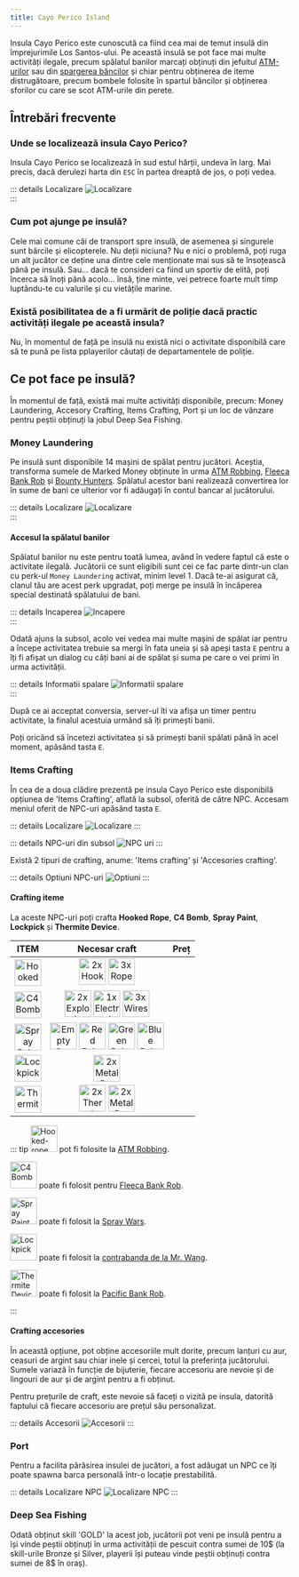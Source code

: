 ```yaml
---
title: Cayo Perico Island
---
```


Insula Cayo Perico este cunoscută ca fiind cea mai de temut insulă din împrejurimile Los Santos-ului. Pe această insulă se pot face mai multe activități ilegale, precum spălatul banilor marcați obținuți din jefuitul [ATM-urilor](./robberies/atm-robbery.md) sau din [spargerea băncilor](./robberies/fleeca-bank-robbery.md) și chiar pentru obținerea de iteme distrugătoare, precum bombele folosite în spartul băncilor și obținerea sforilor cu care se scot ATM-urile din perete.

## Întrebări frecvente

### Unde se localizează insula Cayo Perico?

Insula Cayo Perico se localizează în sud estul hărții, undeva în larg. Mai precis, dacă derulezi harta din `ESC` în partea dreaptă de jos, o poți vedea.

::: details Localizare
 <Image src="https://i.imgur.com/3XX88Kg.png" alt="Localizare" />  
:::

### Cum pot ajunge pe insulă?

Cele mai comune căi de transport spre insulă, de asemenea și singurele sunt bărcile și elicopterele. Nu deții niciuna? Nu e nici o problemă, poți ruga un alt jucător ce deține una dintre cele menționate mai sus să te însoțească până pe insulă. Sau... dacă te consideri ca fiind un sportiv de elită, poți încerca să înoți până acolo... însă, ține minte, vei petrece foarte mult timp luptându-te cu valurile și cu vietățile marine.

### Există posibilitatea de a fi urmărit de poliție dacă practic activități ilegale pe această insula?

Nu, în momentul de față pe insulă nu există nici o activitate disponibilă care să te pună pe lista pplayerilor căutați de departamentele de poliție.

## Ce pot face pe insulă?

În momentul de față, există mai multe activități disponibile, precum: Money Laundering, Accesory Crafting, Items Crafting, Port și un loc de vânzare pentru peștii obținuți la jobul Deep Sea Fishing.

### Money Laundering

Pe insulă sunt disponibile 14 mașini de spălat pentru jucători. Aceștia, transforma sumele de Marked Money obținute în urma [ATM Robbing](./robberies/atm-robbery.md), [Fleeca Bank Rob](./robberies/fleeca-bank-robbery.md) și [Bounty Hunters](../events/bounty-hunters.md). Spălatul acestor bani realizează convertirea lor în sume de bani ce ulterior vor fi adăugați în contul bancar al jucătorului.

::: details Localizare
<Image src="https://i.imgur.com/HIaELoY.png" alt="Localizare" />  
:::

#### Accesul la spălatul banilor

Spălatul banilor nu este pentru toată lumea, având în vedere faptul că este o activitate ilegală. Jucătorii ce sunt eligibili sunt cei ce fac parte dintr-un clan cu perk-ul `Money Laundering` activat, minim level 1. Dacă te-ai asigurat că, clanul tău are acest perk upgradat, poți merge pe insulă în încăperea special destinată spălatului de bani. 

::: details Incaperea
<Image src="https://i.imgur.com/kzEMHO0.png" alt="Incapere" />  
:::

Odată ajuns la subsol, acolo vei vedea mai multe mașini de spălat iar pentru a începe activitatea trebuie sa mergi în fata uneia și să apeși tasta `E` pentru a îți fi afișat un dialog cu câți bani ai de spălat și suma pe care o vei primi în urma activității.

::: details Informatii spalare
<Image src="https://i.imgur.com/DkBEPwL.png" alt="Informatii spalare" />  
:::

După ce ai acceptat conversia, server-ul îti va afișa un timer pentru activitate, la finalul acestuia urmând să îți primești banii.

Poți oricând să încetezi activitatea și să primești banii spălati până în acel moment, apăsând tasta `E`.

### Items Crafting
În cea de a doua clădire prezentă pe insula Cayo Perico este disponibilă opțiunea de 'Items Crafting', aflată la subsol, oferită de către NPC. Accesam meniul oferit de NPC-uri apăsând tasta `E`.

::: details Localizare
<Image src="https://i.imgur.com/gr5Ip2k.png" alt="Localizare" /> 
:::

::: details NPC-uri din subsol
<Image src="https://i.imgur.com/zgwsxfd.png" alt="NPC uri" /> 
:::

Există 2 tipuri de crafting, anume: 'Items crafting' și 'Accesories crafting'.

::: details Optiuni NPC-uri
<Image src="https://i.imgur.com/MEEQz1u.png" alt="Optiuni" /> 
:::

#### Crafting iteme

La aceste NPC-uri poți crafta **Hooked Rope**, **C4 Bomb**, **Spray Paint**, **Lockpick** și **Thermite Device**.

| ITEM   | Necesar craft | Preț |
| :-----------: | :-----------: | :---------: |
| <Image src="https://i.imgur.com/OQ1GppJ.png" alt="Hooked-rope" width="48" label="Hooked Rope" />  |  <Image src="https://i.imgur.com/UXt9NNT.png" alt="2x Hook" width="48" label="2x Hook" /> <Image src="https://i.imgur.com/GarEQ1P.png" alt="3x Rope" width="48" label="3x Rope" /> | <Dinero :amount="50" /> |
| <Image src="https://i.imgur.com/5mitctQ.png" alt="C4 Bomb" width="48" label="C4 Bomb" /> | <Image src="https://i.imgur.com/BijpevO.png" alt="2x Explosive" width="48" label="2x Explosive" /> <Image src="https://i.imgur.com/hMMK1SU.png" alt="1x Electronic keyboard" width="48" label="1x Electronic keyboard" /> <Image src="https://i.imgur.com/C6Pj7yU.png" alt="3x Wires" width="48" label="3x Wires" /> |  <Dinero :amount="100" /> |
| <Image src="https://i.imgur.com/qlAEKTr.png" alt="Spray Paint" width="48" label="Spray Paint" /> | <Image src="https://i.imgur.com/Q1khiF2.png" alt="Empty Can" width="48" label="Empty Can" /> <Image src="https://i.imgur.com/7p1oJ6E.png" alt="Red Paint" width="48" label="Red Paint" /> <Image src="https://i.imgur.com/FJfHgoX.png" alt="Green Paint" width="48" label="Green Paint" /> <Image src="https://i.imgur.com/FnW1TZG.png" alt="Blue Paint" width="48" label="Blue Paint" /> | <Dinero :amount="50" /> |
| <Image src="https://i.imgur.com/44msHeJ.png" alt="Lockpick" width="48" label="Lockpick" /> | <Image src="https://i.imgur.com/PBET64W.png" alt="2x Metal Bar" width="48" label="2x Metal Bar" /> | <Dinero :amount="100" /> |
| <Image src="https://i.imgur.com/ssvCHqG.png" alt="Thermite Device" width="48" label="Thermite Device" /> | <Image src="https://i.imgur.com/2yZmE5w.png" alt="2x Thermite" width="48" label="2x Thermite" /> <Image src="https://i.imgur.com/PBET64W.png" alt="2x Metal Bar" width="48" label="2x Metal Bar" /> | <Dinero :amount="100" /> |

::: tip
<Image src="https://i.imgur.com/OQ1GppJ.png" alt="Hooked-rope" width="48" label="Hooked Rope" /> pot fi folosite la [ATM Robbing](./robberies/atm-robbery.md).

<Image src="https://i.imgur.com/5mitctQ.png" alt="C4 Bomb" width="48" label="C4 Bomb" /> poate fi folosit pentru [Fleeca Bank Rob](./robberies/fleeca-bank-robbery.md).

<Image src="https://i.imgur.com/qlAEKTr.png" alt="Spray Paint" width="48" label="Spray Paint" /> poate fi folosit la [Spray Wars](/clans/spray-wars/).

<Image src="https://i.imgur.com/44msHeJ.png" alt="Lockpick" width="48" label="Lockpick" /> poate fi folosit la [contrabanda de la Mr. Wang](/clans/spray-wars/districts/port).

<Image src="https://i.imgur.com/ssvCHqG.png" alt="Thermite Device" width="48" label="Thermite Device" /> poate fi folosit la [Pacific Bank Rob](/clans/spray-wars/districts/bank).

:::

#### Crafting accesories

În această opțiune, pot obține accesoriile mult dorite, precum lanțuri cu aur, ceasuri de argint sau chiar inele și cercei, totul la preferința jucătorului. Sumele variază în funcție de bijuterie, fiecare accesoriu are nevoie și de lingouri de aur și de argint pentru a fi obținut.

Pentru prețurile de craft, este nevoie să faceți o vizită pe insula, datorită faptului că fiecare accesoriu are prețul său personalizat.

::: details Accesorii
<Image src="https://i.imgur.com/UnwX5Un.png" alt="Accesorii" />
:::

### Port

Pentru a facilita părăsirea insulei de jucători, a fost adăugat un NPC ce îți poate spawna barca personală într-o locație prestabilită. 

::: details Localizare NPC
<Image src="https://i.imgur.com/3w4wfUo.png" alt="Localizare NPC" />
:::

### Deep Sea Fishing

Odată obținut skill 'GOLD' la acest job, jucătorii pot veni pe insulă pentru a își vinde peștii obținuți în urma activității de pescuit contra sumei de 10$ (la skill-urile Bronze și Silver, playerii își puteau vinde peștii obținuți contra sumei de 8$ în oraș).
